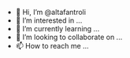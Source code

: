 - 👋 Hi, I’m @altafantroli
- 👀 I’m interested in ...
- 🌱 I’m currently learning ...
- 💞️ I’m looking to collaborate on ...
- 📫 How to reach me ...

<!---
altafantroli/altafantroli is a ✨ special ✨ repository because its `README.md` (this file) appears on your GitHub profile.
You can click the Preview link to take a look at your changes.
--->
